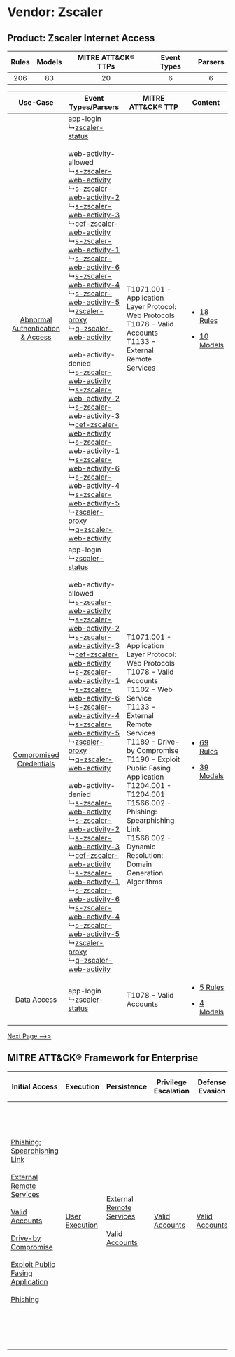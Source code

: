Vendor: Zscaler
===============
Product: Zscaler Internet Access
--------------------------------
| Rules | Models | MITRE ATT&CK® TTPs | Event Types | Parsers |
|:-----:|:------:|:------------------:|:-----------:|:-------:|
|  206  |   83   |         20         |      6      |    6    |

|    Use-Case    | Event Types/Parsers    | MITRE ATT&CK® TTP    | Content    |
|:----:| ---- | ---- | ---- |
| [Abnormal Authentication & Access](../../../UseCases/uc_abnormal_authentication_&_access.md) |  app-login<br> ↳[zscaler-status](Ps/pC_zscalerstatus.md)<br><br> web-activity-allowed<br> ↳[s-zscaler-web-activity](Ps/pC_szscalerwebactivity.md)<br> ↳[s-zscaler-web-activity-2](Ps/pC_szscalerwebactivity2.md)<br> ↳[s-zscaler-web-activity-3](Ps/pC_szscalerwebactivity3.md)<br> ↳[cef-zscaler-web-activity](Ps/pC_cefzscalerwebactivity.md)<br> ↳[s-zscaler-web-activity-1](Ps/pC_szscalerwebactivity1.md)<br> ↳[s-zscaler-web-activity-6](Ps/pC_szscalerwebactivity6.md)<br> ↳[s-zscaler-web-activity-4](Ps/pC_szscalerwebactivity4.md)<br> ↳[s-zscaler-web-activity-5](Ps/pC_szscalerwebactivity5.md)<br> ↳[zscaler-proxy](Ps/pC_zscalerproxy.md)<br> ↳[q-zscaler-web-activity](Ps/pC_qzscalerwebactivity.md)<br><br> web-activity-denied<br> ↳[s-zscaler-web-activity](Ps/pC_szscalerwebactivity.md)<br> ↳[s-zscaler-web-activity-2](Ps/pC_szscalerwebactivity2.md)<br> ↳[s-zscaler-web-activity-3](Ps/pC_szscalerwebactivity3.md)<br> ↳[cef-zscaler-web-activity](Ps/pC_cefzscalerwebactivity.md)<br> ↳[s-zscaler-web-activity-1](Ps/pC_szscalerwebactivity1.md)<br> ↳[s-zscaler-web-activity-6](Ps/pC_szscalerwebactivity6.md)<br> ↳[s-zscaler-web-activity-4](Ps/pC_szscalerwebactivity4.md)<br> ↳[s-zscaler-web-activity-5](Ps/pC_szscalerwebactivity5.md)<br> ↳[zscaler-proxy](Ps/pC_zscalerproxy.md)<br> ↳[q-zscaler-web-activity](Ps/pC_qzscalerwebactivity.md)<br> | T1071.001 - Application Layer Protocol: Web Protocols<br>T1078 - Valid Accounts<br>T1133 - External Remote Services<br>    | [<ul><li>18 Rules</li></ul><ul><li>10 Models</li></ul>](RM/r_m_zscaler_zscaler_internet_access_Abnormal_Authentication_&_Access.md) |
|          [Compromised Credentials](../../../UseCases/uc_compromised_credentials.md)          |  app-login<br> ↳[zscaler-status](Ps/pC_zscalerstatus.md)<br><br> web-activity-allowed<br> ↳[s-zscaler-web-activity](Ps/pC_szscalerwebactivity.md)<br> ↳[s-zscaler-web-activity-2](Ps/pC_szscalerwebactivity2.md)<br> ↳[s-zscaler-web-activity-3](Ps/pC_szscalerwebactivity3.md)<br> ↳[cef-zscaler-web-activity](Ps/pC_cefzscalerwebactivity.md)<br> ↳[s-zscaler-web-activity-1](Ps/pC_szscalerwebactivity1.md)<br> ↳[s-zscaler-web-activity-6](Ps/pC_szscalerwebactivity6.md)<br> ↳[s-zscaler-web-activity-4](Ps/pC_szscalerwebactivity4.md)<br> ↳[s-zscaler-web-activity-5](Ps/pC_szscalerwebactivity5.md)<br> ↳[zscaler-proxy](Ps/pC_zscalerproxy.md)<br> ↳[q-zscaler-web-activity](Ps/pC_qzscalerwebactivity.md)<br><br> web-activity-denied<br> ↳[s-zscaler-web-activity](Ps/pC_szscalerwebactivity.md)<br> ↳[s-zscaler-web-activity-2](Ps/pC_szscalerwebactivity2.md)<br> ↳[s-zscaler-web-activity-3](Ps/pC_szscalerwebactivity3.md)<br> ↳[cef-zscaler-web-activity](Ps/pC_cefzscalerwebactivity.md)<br> ↳[s-zscaler-web-activity-1](Ps/pC_szscalerwebactivity1.md)<br> ↳[s-zscaler-web-activity-6](Ps/pC_szscalerwebactivity6.md)<br> ↳[s-zscaler-web-activity-4](Ps/pC_szscalerwebactivity4.md)<br> ↳[s-zscaler-web-activity-5](Ps/pC_szscalerwebactivity5.md)<br> ↳[zscaler-proxy](Ps/pC_zscalerproxy.md)<br> ↳[q-zscaler-web-activity](Ps/pC_qzscalerwebactivity.md)<br> | T1071.001 - Application Layer Protocol: Web Protocols<br>T1078 - Valid Accounts<br>T1102 - Web Service<br>T1133 - External Remote Services<br>T1189 - Drive-by Compromise<br>T1190 - Exploit Public Fasing Application<br>T1204.001 - T1204.001<br>T1566.002 - Phishing: Spearphishing Link<br>T1568.002 - Dynamic Resolution: Domain Generation Algorithms<br> | [<ul><li>69 Rules</li></ul><ul><li>39 Models</li></ul>](RM/r_m_zscaler_zscaler_internet_access_Compromised_Credentials.md)          |
|    [Data Access](../../../UseCases/uc_data_access.md)    |  app-login<br> ↳[zscaler-status](Ps/pC_zscalerstatus.md)<br>    | T1078 - Valid Accounts<br>    | [<ul><li>5 Rules</li></ul><ul><li>4 Models</li></ul>](RM/r_m_zscaler_zscaler_internet_access_Data_Access.md)    |
[Next Page -->>](2_ds_zscaler_zscaler_internet_access.md)

MITRE ATT&CK® Framework for Enterprise
--------------------------------------
| Initial Access                                                                                                                                                                                                                                                                                                                                                                                                                                                   | Execution                                                           | Persistence                                                                                                                                      | Privilege Escalation                                                | Defense Evasion                                                     | Credential Access | Discovery | Lateral Movement                                                            | Collection | Command and Control                                                                                                                                                                                                                                                                                                                                                                                                                                                                                                                                                        | Exfiltration                                                                                                                                                                                                                                                                                                                                                        | Impact                                                                  |
| ---------------------------------------------------------------------------------------------------------------------------------------------------------------------------------------------------------------------------------------------------------------------------------------------------------------------------------------------------------------------------------------------------------------------------------------------------------------- | ------------------------------------------------------------------- | ------------------------------------------------------------------------------------------------------------------------------------------------ | ------------------------------------------------------------------- | ------------------------------------------------------------------- | ----------------- | --------- | --------------------------------------------------------------------------- | ---------- | -------------------------------------------------------------------------------------------------------------------------------------------------------------------------------------------------------------------------------------------------------------------------------------------------------------------------------------------------------------------------------------------------------------------------------------------------------------------------------------------------------------------------------------------------------------------------- | ------------------------------------------------------------------------------------------------------------------------------------------------------------------------------------------------------------------------------------------------------------------------------------------------------------------------------------------------------------------- | ----------------------------------------------------------------------- |
| [Phishing: Spearphishing Link](https://attack.mitre.org/techniques/T1566/002)<br><br>[External Remote Services](https://attack.mitre.org/techniques/T1133)<br><br>[Valid Accounts](https://attack.mitre.org/techniques/T1078)<br><br>[Drive-by Compromise](https://attack.mitre.org/techniques/T1189)<br><br>[Exploit Public Fasing Application](https://attack.mitre.org/techniques/T1190)<br><br>[Phishing](https://attack.mitre.org/techniques/T1566)<br><br> | [User Execution](https://attack.mitre.org/techniques/T1204)<br><br> | [External Remote Services](https://attack.mitre.org/techniques/T1133)<br><br>[Valid Accounts](https://attack.mitre.org/techniques/T1078)<br><br> | [Valid Accounts](https://attack.mitre.org/techniques/T1078)<br><br> | [Valid Accounts](https://attack.mitre.org/techniques/T1078)<br><br> |                   |           | [Internal Spearphishing](https://attack.mitre.org/techniques/T1534)<br><br> |            | [Web Service](https://attack.mitre.org/techniques/T1102)<br><br>[Application Layer Protocol: Web Protocols](https://attack.mitre.org/techniques/T1071/001)<br><br>[Dynamic Resolution](https://attack.mitre.org/techniques/T1568)<br><br>[Dynamic Resolution: Domain Generation Algorithms](https://attack.mitre.org/techniques/T1568/002)<br><br>[Proxy: Multi-hop Proxy](https://attack.mitre.org/techniques/T1090/003)<br><br>[Application Layer Protocol](https://attack.mitre.org/techniques/T1071)<br><br>[Proxy](https://attack.mitre.org/techniques/T1090)<br><br> | [Exfiltration Over C2 Channel](https://attack.mitre.org/techniques/T1041)<br><br>[Automated Exfiltration](https://attack.mitre.org/techniques/T1020)<br><br>[Exfiltration Over Web Service: Exfiltration to Cloud Storage](https://attack.mitre.org/techniques/T1567/002)<br><br>[Exfiltration Over Web Service](https://attack.mitre.org/techniques/T1567)<br><br> | [Resource Hijacking](https://attack.mitre.org/techniques/T1496)<br><br> |
